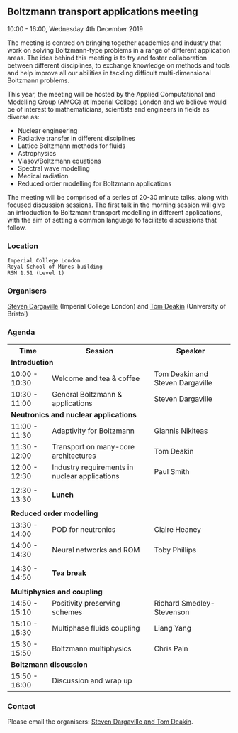 ## Boltzmann transport applications meeting
10:00 - 16:00, Wednesday 4th December 2019

The meeting is centred on bringing together academics and industry that work on solving Boltzmann-type problems in a range of different application areas. The idea behind this meeting is to try and foster collaboration between different disciplines, to exchange knowledge on methods and tools and help improve all our abilities in tackling difficult multi-dimensional Boltzmann problems.

This year, the meeting will be hosted by the Applied Computational and Modelling Group (AMCG) at Imperial College London and we believe would be of interest to mathematicians, scientists and engineers in fields as diverse as:
- Nuclear engineering
- Radiative transfer in different disciplines
- Lattice Boltzmann methods for fluids
- Astrophysics
- Vlasov/Boltzmann equations
- Spectral wave modelling
- Medical radiation
- Reduced order modelling for Boltzmann applications

The meeting will be comprised of a series of 20-30 minute talks, along with focused discussion sessions. The first talk in the morning session will give an introduction to Boltzmann transport modelling in different applications, with the aim of setting a common language to facilitate discussions that follow.


### Location
```
Imperial College London
Royal School of Mines building
RSM 1.51 (Level 1)
```

### Organisers
[Steven Dargaville](https://www.imperial.ac.uk/people/s.dargaville) (Imperial College London) and [Tom Deakin](http://www.tomdeakin.com/cs/) (University of Bristol)


### Agenda
<table>
  <tr>
    <th>Time</th>
    <th>Session</th>
    <th>Speaker</th>
  </tr>
  
  <tr><td colspan="3"><b>Introduction</b></td></tr>
  
  <tr>
  <td>10:00 - 10:30</td>
  <td>Welcome and tea & coffee</td>
  <td>Tom Deakin and Steven Dargaville</td>
  </tr>
  <tr>
  <td>10:30 - 11:00</td>
  <td>General Boltzmann & applications</td>
  <td>Steven Dargaville</td>
  </tr>
  
  <tr><td colspan="3"><b>Neutronics and nuclear applications</b></td></tr>
  
  <tr>
  <td>11:00 - 11:30</td>
  <td>Adaptivity for Boltzmann</td>
  <td>Giannis Nikiteas</td>
  </tr>
  <tr>
  <td>11:30 - 12:00</td>
  <td>Transport on many-core architectures</td>
  <td>Tom Deakin</td>
  </tr>
  <tr>
  <td>12:00 - 12:30</td>
  <td>Industry requirements in nuclear applications</td>
  <td>Paul Smith</td>
  </tr>
  
  <tr><td colspan="3"></td></tr>
  <tr>
  <td>12:30 - 13:30</td>
  <td colspan="2"><b>Lunch</b></td>
  </tr>
  <tr><td colspan="3"></td></tr>
  
  <tr><td colspan="3"><b>Reduced order modelling</b></td></tr>
  <tr>
  <td>13:30 - 14:00</td>
  <td>POD for neutronics</td>
  <td>Claire Heaney</td>
  </tr>
  <tr>
  <td>14:00 - 14:30</td>
  <td>Neural networks and ROM</td>
  <td>Toby Phillips</td>
  </tr>

  <tr><td colspan="3"></td></tr>
  <tr>
  <td>14:30 - 14:50</td>
  <td colspan="2"><b>Tea break</b></td>
  </tr>
  <tr><td colspan="3"></td></tr>
 
  <tr><td colspan="3"><b>Multiphysics and coupling</b></td></tr>
  <tr>
  <td>14:50 - 15:10</td>
  <td>Positivity preserving schemes</td>
  <td>Richard Smedley-Stevenson</td>
  </tr>
  <tr>
  <td>15:10 - 15:30</td>
  <td>Multiphase fluids coupling</td>
  <td>Liang Yang</td>
  </tr>
  <tr>
  <td>15:30 - 15:50</td>
  <td>Boltzmann multiphysics</td>
  <td>Chris Pain</td>
  </tr>
  
  <tr><td colspan="3"><b>Boltzmann discussion</b></td></tr>
  <tr>
  <td>15:50 - 16:00</td>
  <td>Discussion and wrap up</td>
  <td></td>
  </tr>
  
</table>



### Contact

Please email the organisers: [Steven Dargaville and Tom Deakin](mailto:s.dargaville@imperial.ac.uk,tom.deakin@bristol.ac.uk).
